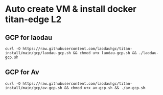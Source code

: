 # Auto create VM & install docker titan-edge L2
## GCP for laodau
```
curl -O https://raw.githubusercontent.com/laodauhgc/titan-install/main/gcp/laodau-gcp.sh && chmod u+x laodau-gcp.sh && ./laodau-gcp.sh
```
## GCP for Av
```
curl -O https://raw.githubusercontent.com/laodauhgc/titan-install/main/gcp/av-gcp.sh && chmod u+x av-gcp.sh && ./av-gcp.sh
```
